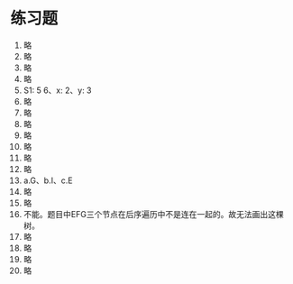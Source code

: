 # 练习题

1. 略
2. 略
3. 略
4. 略
5. S1: 5 6、x: 2、y: 3
6. 略
7. 略
8. 略
9. 略
10. 略
11. 略
12. 略
13. a.G、b.I、c.E
14. 略
15. 略
16. 不能。题目中EFG三个节点在后序遍历中不是连在一起的。故无法画出这棵树。
17. 略
18. 略
19. 略
20. 略